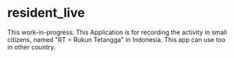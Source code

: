 # resident_live
This work-in-progress.
This Application is for recording the activity in small citizens, named "RT = Rukun Tetangga" in Indonesia. This app can use too in other country.
